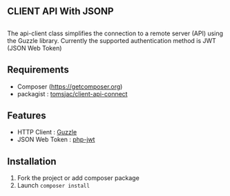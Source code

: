 ##
## CLIENT API With JSONP
##

The api-client class simplifies the connection to a remote server (API) using the Guzzle library. 
Currently the supported authentication method is JWT (JSON Web Token)

## Requirements

* Composer (https://getcomposer.org)
* packagist : [tomsjac/client-api-connect](https://packagist.org/packages/tomsjac/client-api-connect)


## Features

* HTTP Client : [Guzzle](https://github.com/guzzle/guzzle)
* JSON Web Token : [php-jwt](https://github.com/firebase/php-jwt)

## Installation

1. Fork the project or add composer package
2. Launch `composer install`